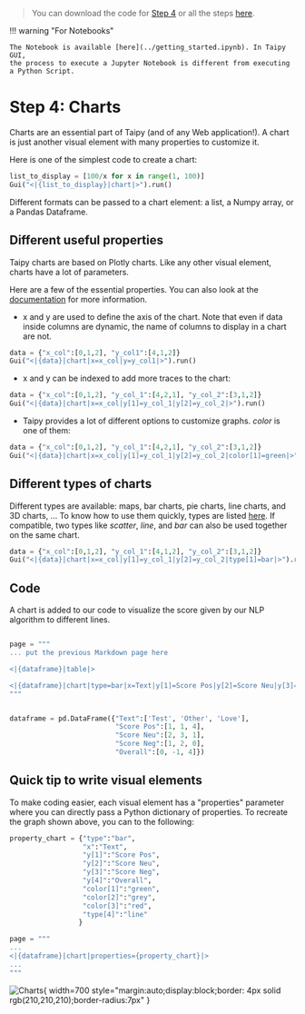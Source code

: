 > You can download the code for
<a href="./../src/step_04.py" download>Step 4</a> 
or all the steps <a href="./../src/src.zip" download>here</a>. 

!!! warning "For Notebooks"

    The Notebook is available [here](../getting_started.ipynb). In Taipy GUI, 
    the process to execute a Jupyter Notebook is different from executing a Python Script.

# Step 4: Charts
 
Charts are an essential part of Taipy (and of any Web application!). A chart is just another 
visual element with many properties to customize it.

Here is one of the simplest code to create a chart:

```python
list_to_display = [100/x for x in range(1, 100)]
Gui("<|{list_to_display}|chart|>").run()
```

Different formats can be passed to a chart element: a list, a Numpy array, or a Pandas Dataframe.

## Different useful properties

Taipy charts are based on Plotly charts. Like any other visual element, charts have a lot of 
parameters.

Here are a few of the essential properties. You can also look at the 
[documentation](../../../../manuals/gui/viselements/chart.md) for more information.
 - x and y are used to define the axis of the chart. Note that even if data inside columns are 
   dynamic, the name of columns to display in a chart are not.

```python
data = {"x_col":[0,1,2], "y_col1":[4,1,2]}
Gui("<|{data}|chart|x=x_col|y=y_col1|>").run()
```

 - x and y can be indexed to add more traces to the chart:

```python
data = {"x_col":[0,1,2], "y_col_1":[4,2,1], "y_col_2":[3,1,2]}
Gui("<|{data}|chart|x=x_col|y[1]=y_col_1|y[2]=y_col_2|>").run()
```

 - Taipy provides a lot of different options to customize graphs. _color_ is one of them:

```python
data = {"x_col":[0,1,2], "y_col_1":[4,2,1], "y_col_2":[3,1,2]}
Gui("<|{data}|chart|x=x_col|y[1]=y_col_1|y[2]=y_col_2|color[1]=green|>").run()
```

## Different types of charts

Different types are available: maps, bar charts, pie charts, line charts, and 3D charts, ... To 
know how to use them quickly, types are listed [here](../../../../manuals/gui/viselements/chart.md).
If compatible, two types like _scatter_, _line_, and _bar_ can also be used together on the same 
chart. 

```python
data = {"x_col":[0,1,2], "y_col_1":[4,1,2], "y_col_2":[3,1,2]}
Gui("<|{data}|chart|x=x_col|y[1]=y_col_1|y[2]=y_col_2|type[1]=bar|>").run()
```

## Code

A chart is added to our code to visualize the score given by our NLP algorithm to different lines.

```python

page = """
... put the previous Markdown page here

<|{dataframe}|table|>

<|{dataframe}|chart|type=bar|x=Text|y[1]=Score Pos|y[2]=Score Neu|y[3]=Score Neg|y[4]=Overall|color[1]=green|color[2]=grey|color[3]=red|type[4]=line|>
"""


dataframe = pd.DataFrame({"Text":['Test', 'Other', 'Love'],
                          "Score Pos":[1, 1, 4],
                          "Score Neu":[2, 3, 1],
                          "Score Neg":[1, 2, 0],
                          "Overall":[0, -1, 4]})

```

## Quick tip to write visual elements

To make coding easier, each visual element has a "properties" parameter where you can directly 
pass a Python dictionary of properties. To recreate the graph shown above, you can to the following:

```python
property_chart = {"type":"bar",
                  "x":"Text",
                  "y[1]":"Score Pos",
                  "y[2]":"Score Neu",
                  "y[3]":"Score Neg",
                  "y[4]":"Overall",
                  "color[1]":"green",
                  "color[2]":"grey",
                  "color[3]":"red",
                  "type[4]":"line"
                 }

page = """
...
<|{dataframe}|chart|properties={property_chart}|>
...
"""

```


![Charts](result.png){ width=700 style="margin:auto;display:block;border: 4px solid rgb(210,210,210);border-radius:7px" }
